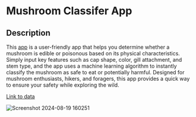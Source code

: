 # Mushroom Classifer App
## Description
This [app](https://nicolas-guzman-mushroom-classifier-dbikjdptxkan9vzzmk3hum.streamlit.app/) is a user-friendly app that helps you determine whether a mushroom is edible or poisonous based on its physical characteristics. Simply input key features such as cap shape, color, gill attachment, and stem type, and the app uses a machine learning algorithm to instantly classify the mushroom as safe to eat or potentially harmful. Designed for mushroom enthusiasts, hikers, and foragers, this app provides a quick way to ensure your safety while exploring the wild.

[Link to data](https://www.kaggle.com/datasets/prishasawhney/mushroom-dataset)

![Screenshot 2024-08-19 160251](https://github.com/user-attachments/assets/94c98f2c-16e6-4ebc-a891-bb2a9770e884)

